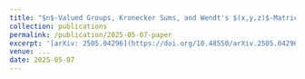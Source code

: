 ```yaml
---
title: "$n$-Valued Groups, Kronecker Sums, and Wendt's $(x,y,z)$-Matrices"
collection: publications
permalink: /publication/2025-05-07-paper
excerpt: '[arXiv: 2505.04296](https://doi.org/10.48550/arXiv.2505.04296)'
venue: ...
date: 2025-05-07
---
```


